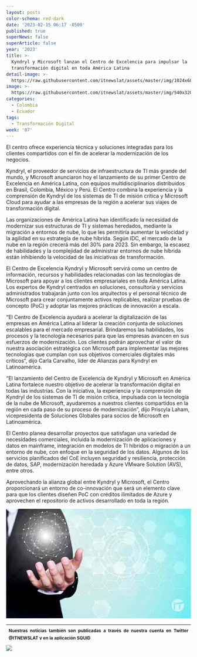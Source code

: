 ```yaml
---
layout: posts
color-schema: red-dark
date: '2023-02-15 06:17 -0500'
published: true
superNews: false
superArticle: false
year: '2023'
title: >-
  Kyndryl y Microsoft lanzan el Centro de Excelencia para impulsar la
  transformación digital en toda América Latina
detail-image: >-
  https://raw.githubusercontent.com/itnewslat/assets/master/img/1024x680/TransformacionDigital-g.jpg
image: >-
  https://raw.githubusercontent.com/itnewslat/assets/master/img/540x320/TransformacionDigital-p.jpg
categories:
  - Colombia
  - Ecuador
tags:
  - Transformación Digital
week: '07'
---
```

El centro ofrece experiencia técnica y soluciones integradas para los clientes compartidos con el fin de acelerar la modernización de los negocios.
   
Kyndryl, el proveedor de servicios de infraestructura de TI más grande del mundo, y Microsoft anunciaron hoy el lanzamiento de su primer Centro de Excelencia en América Latina, con equipos multidisciplinarios distribuidos en Brasil, Colombia, México y Perú. El Centro combina la experiencia y la comprensión de Kyndryl de los sistemas de TI de misión crítica y Microsoft Cloud para ayudar a las empresas de la región a acelerar sus viajes de transformación digital. 
  
Las organizaciones de América Latina han identificado la necesidad de modernizar sus estructuras de TI y sistemas heredados, mediante la migración a entornos de nube, lo que les permitiría aumentar la velocidad y la agilidad en su estrategia de nube híbrida. Según IDC, el mercado de la nube en la región crecerá más del 30% para 2023. Sin embargo, la escasez de habilidades y la complejidad de administrar entornos de nube híbrida están inhibiendo la velocidad de las iniciativas de transformación. 
  
El Centro de Excelencia Kyndryl y Microsoft servirá como un centro de información, recursos y habilidades relacionadas con las tecnologías de Microsoft para apoyar a los clientes empresariales en toda América Latina. Los expertos de Kyndryl centrados en soluciones, consultoría y servicios administrados trabajarán junto con los arquitectos y el personal técnico de Microsoft para crear conjuntamente activos replicables, realizar pruebas de concepto (PoC) y adoptar las mejores prácticas de innovación a escala. 
  
“El Centro de Excelencia ayudará a acelerar la digitalización de las empresas en América Latina al liderar la creación conjunta de soluciones escalables para el mercado empresarial. Brindaremos las habilidades, los procesos y la tecnología necesarios para que las empresas avancen en sus esfuerzos de modernización. Los clientes podrán aprovechar el valor de nuestra asociación estratégica con Microsoft para implementar las mejores tecnologías que cumplan con sus objetivos comerciales digitales más críticos”, dijo Carla Carvalho, líder de Alianzas para Kyndryl en Latinoamérica. 
  
“El lanzamiento del Centro de Excelencia de Kyndryl y Microsoft en América Latina fortalece nuestro objetivo de acelerar la transformación digital en todas las industrias. Con la iniciativa, la experiencia y la comprensión de Kyndryl de los sistemas de TI de misión crítica, impulsada con la tecnología de la nube de Microsoft, ayudaremos a nuestros clientes compartidos en la región en cada paso de su proceso de modernización”, dijo Priscyla Laham, vicepresidenta de Soluciones Globales para socios de Microsoft en Latinoamérica. 
  
El Centro planea desarrollar proyectos que satisfagan una variedad de necesidades comerciales, incluida la modernización de aplicaciones y datos en mainframe, integración en modelos de TI híbridos o migración a un entorno de nube, con enfoque en la seguridad de los datos. Algunos de los servicios planificados del CoE incluyen seguridad y resiliencia, protección de datos, SAP, modernización heredada y Azure VMware Solution (AVS), entre otros. 
  
Aprovechando la alianza global entre Kyndryl y Microsoft, el Centro proporcionará un entorno de co-innovación que será un elemento clave para que los clientes diseñen PoC con créditos ilimitados de Azure y aprovechen el repositorio de activos desarrollado en toda la región. 

![](https://raw.githubusercontent.com/itnewslat/assets/master/img/540x320/TransformacionDigital-p.jpg)

<table style="height: 42px;" width="569">
<tbody>
<tr>
<td style="text-align: justify;"><sub><strong>Nuestras noticias también son publicadas a través de nuestra cuenta en Twitter <a href="https://twitter.com/itnewslat?lang=es">@ITNEWSLAT</a> y en la aplicación <a href="https://squidapp.co/en/">SQUID</a></strong></sub></td>
</tr>
</tbody>
</table>

<img src="https://tracker.metricool.com/c3po.jpg?hash=56f88a41e39ab42c063cc51676587a04"/>